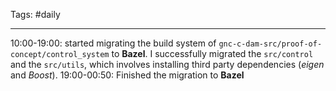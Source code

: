 Tags: #daily

---
10:00-19:00: started migrating the build system of `gnc-c-dam-src/proof-of-concept/control_system` to **Bazel**. I successfully migrated the `src/control` and the `src/utils`, which involves installing third party dependencies (*eigen* and *Boost*).
19:00-00:50: Finished the migration to **Bazel**
